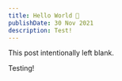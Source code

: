 ```yaml
---
title: Hello World 👋
publishDate: 30 Nov 2021
description: Test!
---
```


This post intentionally left blank.

Testing!
